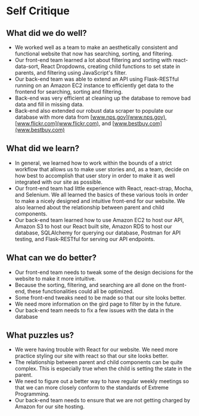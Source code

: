 # Self Critique

## What did we do well?

* We worked well as a team to make an aesthetically consistent and functional website
that now has searching, sorting, and filtering.
* Our front-end team learned a lot about filtering and sorting with react-data-sort,
React Dropdowns, creating child functions to set state in parents, and filtering
using JavaScript's filter.
* Our back-end team was able to extend an API using Flask-RESTful running on an
Amazon EC2 instance to efficiently get data to the frontend for searching, sorting
and filtering.
* Back-end was very efficient at cleaning up the database to remove bad data and
fill in missing data.
* Back-end also extended our robust data scraper to populate our database with
more data from [www.nps.gov](www.nps.gov), [www.flickr.com](www.flickr.com), and
[www.bestbuy.com](www.bestbuy.com)

## What did we learn?

* In general, we learned how to work within the bounds of a strict workflow that
allows us to make user stories and, as a team, decide on how best to accomplish
that user story in order to make it as well integrated with our site as possible.
* Our front-end team had little experience with React, react-strap, Mocha, and Selenium.
We all learned the basics of these various tools in order to make a nicely designed
and intuitive front-end for our website. We also learned about the relationship between
parent and child components.
* Our back-end team learned how to use Amazon EC2 to host our API, Amazon S3 to
host our React built site, Amazon RDS to host our database, SQLAlchemy for querying
our database, Postman for API testing, and Flask-RESTful for serving our API endpoints.

## What can we do better?

* Our front-end team needs to tweak some of the design decisions for the website
to make it more intuitive.
* Because the sorting, filtering, and searching are all done on the front-end, these
functionalities could all be optimized.
* Some front-end tweaks need to be made so that our site looks better.
* We need more information on the gird page to filter by in the future.
* Our back-end team needs to fix a few issues with the data in the database

## What puzzles us?

* We were having trouble with React for our website. We need more practice styling
our site with react so that our site looks better.
* The relationship between parent and child components can be quite complex. This is
especially true when the child is setting the state in the parent.
* We need to figure out a better way to have regular weekly meetings so that we
can more closely conform to the standards of Extreme Programming.
* Our back-end team needs to ensure that we are not getting charged by Amazon for
our site hosting.
